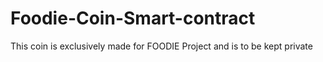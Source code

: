 # Foodie-Coin-Smart-contract
This coin is exclusively made for FOODIE Project and is to be kept private
